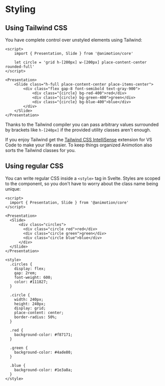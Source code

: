 <script lang="ts">
	import Tailwind from './tailwind.svelte'
</script>

# Styling

## Using Tailwind CSS

You have complete control over unstyled elements using Tailwind:

<Tailwind />

```svelte
<script>
	import { Presentation, Slide } from '@animotion/core'

	let circle = 'grid h-[200px] w-[200px] place-content-center rounded-full'
</script>

<Presentation>
	<Slide class="h-full place-content-center place-items-center">
		<div class="flex gap-8 font-semibold text-gray-900">
			<div class="{circle} bg-red-400">red</div>
			<div class="{circle} bg-green-400">green</div>
			<div class="{circle} bg-blue-400">blue</div>
		</div>
	</Slide>
</Presentation>
```

Thanks to the Tailwind compiler you can pass arbitrary values surrounded by brackets like `h-[240px]` if the provided utility classes aren't enough.

If you enjoy Tailwind get the [Tailwind CSS IntelliSense](https://marketplace.visualstudio.com/items?itemName=bradlc.vscode-tailwindcss) extension for VS Code to make your life easier. To keep things organized Animotion also sorts the Tailwind classes for you.

## Using regular CSS

You can write regular CSS inside a `<style>` tag in Svelte. Styles are scoped to the component, so you don't have to worry about the class name being unique:

```svelte
<script>
  import { Presentation, Slide } from '@animotion/core'
</script>

<Presentation>
  <Slide>
      <div class="circles">
        <div class="circle red">red</div>
        <div class="circle green">green</div>
        <div class="circle blue">blue</div>
      </div>
  </Slide>
</Presentation>

<style>
  .circles {
    display: flex;
    gap: 2rem;
    font-weight: 600;
    color: #111827;
  }

  .circle {
    width: 240px;
    height: 240px;
    display: grid;
    place-content: center;
    border-radius: 50%;
  }

  .red {
    background-color: #f87171;
  }

  .green {
    background-color: #4ade80;
  }

  .blue {
    background-color: #1e3a8a;
  }
</style>
```